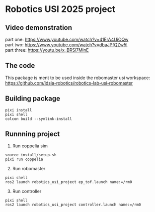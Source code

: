 # Robotics USI 2025 project

## Video demonstration

part one: https://www.youtube.com/watch?v=41ErA4UiOQw \
part two: https://www.youtube.com/watch?v=dbaJPfQZw5I \
part three: https://youtu.be/x_BRSl7MinE

## The code

This package is ment to be used inside the robomaster usi workspace: https://github.com/idsia-robotics/robotics-lab-usi-robomaster

## Building package

`pixi install`\
`pixi shell`\
`colcon build --symlink-install`

## Runnning project

1) Run coppelia sim

`source install/setup.sh`\
`pixi run coppelia`

2) Run robomaster

`pixi shell`\
`ros2 launch robotics_usi_project ep_tof.launch name:=/rm0`

3) Run controller

`pixi shell`\
`ros2 launch robotics_usi_project controller.launch name:=/rm0`
